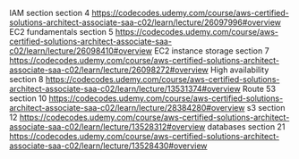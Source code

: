 IAM section section 4
https://codecodes.udemy.com/course/aws-certified-solutions-architect-associate-saa-c02/learn/lecture/26097996#overview
EC2 fundamentals section 5
https://codecodes.udemy.com/course/aws-certified-solutions-architect-associate-saa-c02/learn/lecture/26098410#overview
EC2 instance storage section 7
https://codecodes.udemy.com/course/aws-certified-solutions-architect-associate-saa-c02/learn/lecture/26098272#overview
High availability section 8
https://codecodes.udemy.com/course/aws-certified-solutions-architect-associate-saa-c02/learn/lecture/13531374#overview
Route 53 section 10
https://codecodes.udemy.com/course/aws-certified-solutions-architect-associate-saa-c02/learn/lecture/28384280#overview
s3 section 12
https://codecodes.udemy.com/course/aws-certified-solutions-architect-associate-saa-c02/learn/lecture/13528312#overview
databases section 21
 https://codecodes.udemy.com/course/aws-certified-solutions-architect-associate-saa-c02/learn/lecture/13528430#overview
